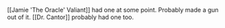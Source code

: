 [[Jamie 'The Oracle' Valiant]] had one at some point. Probably made a gun out of it.
[[Dr. Cantor]] probably had one too.